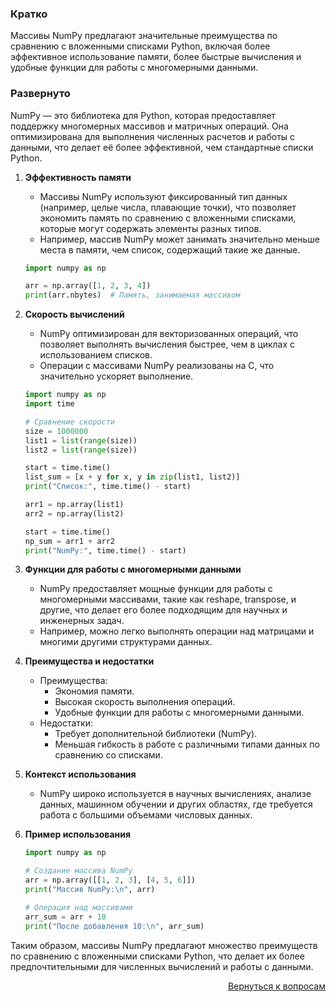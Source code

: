 ### Кратко

Массивы NumPy предлагают значительные преимущества по сравнению с вложенными списками Python, включая более эффективное
использование памяти, более быстрые вычисления и удобные функции для работы с многомерными данными.

### Развернуто

NumPy — это библиотека для Python, которая предоставляет поддержку многомерных массивов и матричных операций. Она
оптимизирована для выполнения численных расчетов и работы с данными, что делает её более эффективной, чем стандартные
списки Python.

1. **Эффективность памяти**
    - Массивы NumPy используют фиксированный тип данных (например, целые числа, плавающие точки), что позволяет
      экономить память по сравнению с вложенными списками, которые могут содержать элементы разных типов.
    - Например, массив NumPy может занимать значительно меньше места в памяти, чем список, содержащий такие же данные.
    ```Python
    import numpy as np

    arr = np.array([1, 2, 3, 4])
    print(arr.nbytes)  # Память, занимаемая массивом
    ```

2. **Скорость вычислений**
    - NumPy оптимизирован для векторизованных операций, что позволяет выполнять вычисления быстрее, чем в циклах с
      использованием списков.
    - Операции с массивами NumPy реализованы на C, что значительно ускоряет выполнение.
    ```Python
    import numpy as np
    import time

    # Сравнение скорости
    size = 1000000
    list1 = list(range(size))
    list2 = list(range(size))

    start = time.time()
    list_sum = [x + y for x, y in zip(list1, list2)]
    print("Список:", time.time() - start)

    arr1 = np.array(list1)
    arr2 = np.array(list2)

    start = time.time()
    np_sum = arr1 + arr2
    print("NumPy:", time.time() - start)
    ```

3. **Функции для работы с многомерными данными**
    - NumPy предоставляет мощные функции для работы с многомерными массивами, такие как reshape, transpose, и другие,
      что делает его более подходящим для научных и инженерных задач.
    - Например, можно легко выполнять операции над матрицами и многими другими структурами данных.

4. **Преимущества и недостатки**
    - Преимущества:
        - Экономия памяти.
        - Высокая скорость выполнения операций.
        - Удобные функции для работы с многомерными данными.
    - Недостатки:
        - Требует дополнительной библиотеки (NumPy).
        - Меньшая гибкость в работе с различными типами данных по сравнению со списками.

5. **Контекст использования**
    - NumPy широко используется в научных вычислениях, анализе данных, машинном обучении и других областях, где
      требуется работа с большими объемами числовых данных.

6. **Пример использования**
    ```Python
    import numpy as np

    # Создание массива NumPy
    arr = np.array([[1, 2, 3], [4, 5, 6]])
    print("Массив NumPy:\n", arr)

    # Операция над массивами
    arr_sum = arr + 10
    print("После добавления 10:\n", arr_sum)
    ```

Таким образом, массивы NumPy предлагают множество преимуществ по сравнению с вложенными списками Python, что делает их
более предпочтительными для численных вычислений и работы с данными.

<div align="right">

[Вернуться к вопросам](../Вопросы.md)

</div>

